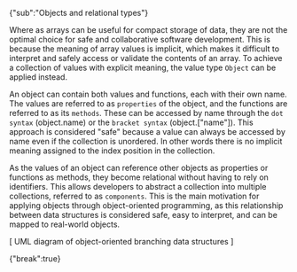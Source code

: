 {"sub":"Objects and relational types"}

<!--

https://developer.mozilla.org/en-US/docs/Learn/JavaScript/Objects/Basics

-->

Where as arrays can be useful for compact storage of data, they are not the optimal choice for safe and collaborative software development. This is because the meaning of array values is implicit, which makes it difficult to interpret and safely access or validate the contents of an array. To achieve a collection of values with explicit meaning, the value type `Object` can be applied instead.

An object can contain both values and functions, each with their own name. The values are referred to as `properties` of the object, and the functions are referred to as its `methods`. These can be accessed by name through the `dot syntax` (object.name) or the `bracket syntax` (object.["name"]). This approach is considered "safe" because a value can always be accessed by name even if the collection is unordered. In other words there is no implicit meaning assigned to the index position in the collection.

As the values of an object can reference other objects as properties or functions as methods, they become relational without having to rely on identifiers. This allows developers to abstract a collection into multiple collections, referred to as `components`. This is the main motivation for applying objects through object-oriented programming, as this relationship between data structures is considered safe, easy to interpret, and can be mapped to real-world objects.

[ UML diagram of object-oriented branching data structures ]

{"break":true}